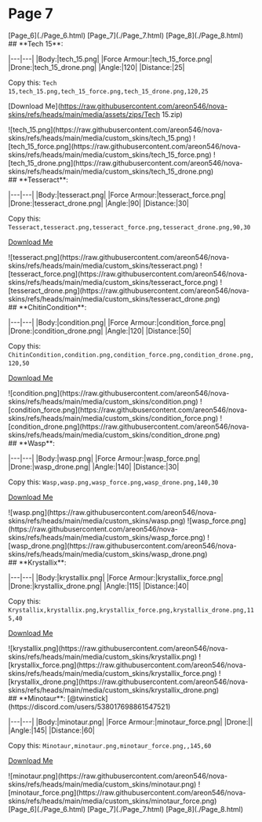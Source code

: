 # Page 7

<section class="nav">
[Page_6](./Page_6.html)
[Page_7](./Page_7.html)
[Page_8](./Page_8.html)
</section>
<section class="skin">
## **Tech 15**:



|---|---|
|Body:|tech_15.png|
|Force Armour:|tech_15_force.png|
|Drone:|tech_15_drone.png|
|Angle:|120|
|Distance:|25|

Copy this: `Tech 15,tech_15.png,tech_15_force.png,tech_15_drone.png,120,25`

[Download Me](https://raw.githubusercontent.com/areon546/nova-skins/refs/heads/main/media/assets/zips/Tech 15.zip)

<section class="media">
![tech_15.png](https://raw.githubusercontent.com/areon546/nova-skins/refs/heads/main/media/custom_skins/tech_15.png)
![tech_15_force.png](https://raw.githubusercontent.com/areon546/nova-skins/refs/heads/main/media/custom_skins/tech_15_force.png)
![tech_15_drone.png](https://raw.githubusercontent.com/areon546/nova-skins/refs/heads/main/media/custom_skins/tech_15_drone.png)

</section>
</section>
<section class="skin">
## **Tesseract**:



|---|---|
|Body:|tesseract.png|
|Force Armour:|tesseract_force.png|
|Drone:|tesseract_drone.png|
|Angle:|90|
|Distance:|30|

Copy this: `Tesseract,tesseract.png,tesseract_force.png,tesseract_drone.png,90,30`

[Download Me](https://raw.githubusercontent.com/areon546/nova-skins/refs/heads/main/media/assets/zips/Tesseract.zip)

<section class="media">
![tesseract.png](https://raw.githubusercontent.com/areon546/nova-skins/refs/heads/main/media/custom_skins/tesseract.png)
![tesseract_force.png](https://raw.githubusercontent.com/areon546/nova-skins/refs/heads/main/media/custom_skins/tesseract_force.png)
![tesseract_drone.png](https://raw.githubusercontent.com/areon546/nova-skins/refs/heads/main/media/custom_skins/tesseract_drone.png)

</section>
</section>
<section class="skin">
## **ChitinCondition**:



|---|---|
|Body:|condition.png|
|Force Armour:|condition_force.png|
|Drone:|condition_drone.png|
|Angle:|120|
|Distance:|50|

Copy this: `ChitinCondition,condition.png,condition_force.png,condition_drone.png,120,50`

[Download Me](https://raw.githubusercontent.com/areon546/nova-skins/refs/heads/main/media/assets/zips/ChitinCondition.zip)

<section class="media">
![condition.png](https://raw.githubusercontent.com/areon546/nova-skins/refs/heads/main/media/custom_skins/condition.png)
![condition_force.png](https://raw.githubusercontent.com/areon546/nova-skins/refs/heads/main/media/custom_skins/condition_force.png)
![condition_drone.png](https://raw.githubusercontent.com/areon546/nova-skins/refs/heads/main/media/custom_skins/condition_drone.png)

</section>
</section>
<section class="skin">
## **Wasp**:



|---|---|
|Body:|wasp.png|
|Force Armour:|wasp_force.png|
|Drone:|wasp_drone.png|
|Angle:|140|
|Distance:|30|

Copy this: `Wasp,wasp.png,wasp_force.png,wasp_drone.png,140,30`

[Download Me](https://raw.githubusercontent.com/areon546/nova-skins/refs/heads/main/media/assets/zips/Wasp.zip)

<section class="media">
![wasp.png](https://raw.githubusercontent.com/areon546/nova-skins/refs/heads/main/media/custom_skins/wasp.png)
![wasp_force.png](https://raw.githubusercontent.com/areon546/nova-skins/refs/heads/main/media/custom_skins/wasp_force.png)
![wasp_drone.png](https://raw.githubusercontent.com/areon546/nova-skins/refs/heads/main/media/custom_skins/wasp_drone.png)

</section>
</section>
<section class="skin">
## **Krystallix**:



|---|---|
|Body:|krystallix.png|
|Force Armour:|krystallix_force.png|
|Drone:|krystallix_drone.png|
|Angle:|115|
|Distance:|40|

Copy this: `Krystallix,krystallix.png,krystallix_force.png,krystallix_drone.png,115,40`

[Download Me](https://raw.githubusercontent.com/areon546/nova-skins/refs/heads/main/media/assets/zips/Krystallix.zip)

<section class="media">
![krystallix.png](https://raw.githubusercontent.com/areon546/nova-skins/refs/heads/main/media/custom_skins/krystallix.png)
![krystallix_force.png](https://raw.githubusercontent.com/areon546/nova-skins/refs/heads/main/media/custom_skins/krystallix_force.png)
![krystallix_drone.png](https://raw.githubusercontent.com/areon546/nova-skins/refs/heads/main/media/custom_skins/krystallix_drone.png)

</section>
</section>
<section class="skin">
## **Minotaur**:
[@twinstick](https://discord.com/users/538017698861547521)


|---|---|
|Body:|minotaur.png|
|Force Armour:|minotaur_force.png|
|Drone:||
|Angle:|145|
|Distance:|60|

Copy this: `Minotaur,minotaur.png,minotaur_force.png,,145,60`

[Download Me](https://raw.githubusercontent.com/areon546/nova-skins/refs/heads/main/media/assets/zips/Minotaur.zip)

<section class="media">
![minotaur.png](https://raw.githubusercontent.com/areon546/nova-skins/refs/heads/main/media/custom_skins/minotaur.png)
![minotaur_force.png](https://raw.githubusercontent.com/areon546/nova-skins/refs/heads/main/media/custom_skins/minotaur_force.png)

</section>
</section>
<section class="nav">
[Page_6](./Page_6.html)
[Page_7](./Page_7.html)
[Page_8](./Page_8.html)
</section>
